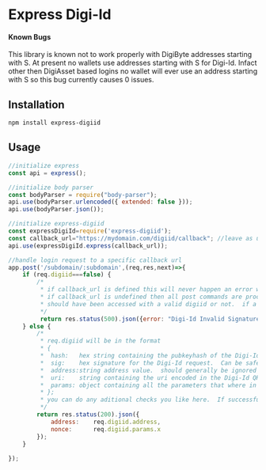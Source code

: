 # Express Digi-Id

#### Known Bugs
This library is known not to work properly with DigiByte addresses starting with S.  At present no wallets use addresses starting with S for Digi-Id.  Infact other then DigiAsset based logins no wallet will ever use an address starting with S so this bug currently causes 0 issues.


## Installation
``` bash
npm install express-digiid
```

## Usage
``` javascript
//initialize express
const api = express();

//initialize body parser
const bodyParser = require("body-parser");
api.use(bodyParser.urlencoded({ extended: false }));
api.use(bodyParser.json());

//initialize express-digiid
const expressDigiId=require('express-digiid');
const callback_url="https://mydomain.com/digiid/callback"; //leave as undefined if should check every POST command
api.use(expressDigiId.express(callback_url));

//handle login request to a specific callback url
app.post('/subdomain/:subdomain',(req,res,next)=>{
    if (req.digiid===false) {
        /*
         * if callback_url is defined this will never happen an error will be returned to the wallet automatically
         * if callback_url is undefined then all post commands are processed you need to check if this particular page
         * should have been accessed with a valid digiid or not.  if a valid Digi-Id is expected execute
         */
         return res.status(500).json({error: "Digi-Id Invalid Signature"}); 
    } else {
        /*
         * req.digiid will be in the format
         * {
         *  hash:   hex string containing the pubkeyhash of the Digi-Id address.  For databases this is ideal value to store since it is a 20 byte binary value,
         *  sig:    hex signature for the Digi-Id request.  Can be safely ignored most of the time,
         *  address:string address value.  should generally be ignored in favour of hash,
         *  uri:    string containing the uri encoded in the Digi-Id QR code.  params is usually more useful,
         *  params: object containing all the parameters that where in the uri. "x" is the most useful parameter since it is the nonce
         * };
         * you can do any aditional checks you like here.  If successful you should let the wallet know by executing
         */
        return res.status(200).json({
            address:    req.digiid.address,
            nonce:      req.digiid.params.x
        });
    }
    
});

```
